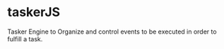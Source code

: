 taskerJS
========

Tasker Engine to Organize and control events to be executed in order to fulfill a task.
